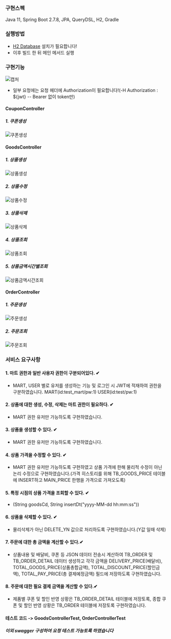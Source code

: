 ### 구현스펙
Java 11, Spring Boot 2.7.8, JPA, QueryDSL, H2, Gradle

### 실행방법
* [H2 Database](https://www.h2database.com/html/main.html) 설치가 필요합니다!
* 이후 빌드 한 뒤 메인 메서드 실행


### 구현기능
![캡처](https://github.com/jaebum7396/aswe/assets/38182229/56e57b0c-8fb1-4ff6-8a91-5e1905636226)
* 일부 요청에는 요청 헤더에 Authorization이 필요합니다!(-H Authorization : ${jwt} -- Bearer 없이 token만)
#### CouponController
##### 1. 쿠폰생성
![쿠폰생성](https://github.com/jaebum7396/aswe/assets/38182229/13649b0f-0278-46ff-992d-32912fed482d)
#### GoodsController
##### 1. 상품생성
![상품생성](https://github.com/jaebum7396/aswe/assets/38182229/f30e8b69-da30-4e97-ba41-1944d6ea00d7)
##### 2. 상품수정
![상품수정](https://github.com/jaebum7396/aswe/assets/38182229/ea928cf4-7bbb-42c1-908e-40ab4eca7aa1)
##### 3. 상품삭제
![상품삭제](https://github.com/jaebum7396/aswe/assets/38182229/e14f54c9-12a6-431e-a67a-ec2aae3c34e6)
##### 4. 상품조회
![상품조회](https://github.com/jaebum7396/aswe/assets/38182229/617638f6-fde3-4a3b-9722-9f5be3efa51c)
##### 5. 상품금액시간별조회
![상품금액시간조회](https://github.com/jaebum7396/aswe/assets/38182229/542b526e-f6cd-45b0-bb04-c90547fe9a97)
#### OrderController
##### 1. 주문생성
![주문생성](https://github.com/jaebum7396/aswe/assets/38182229/23e83ef3-f497-4ca9-98bb-69a307c9bc83)
##### 2. 주문조회
![주문조회](https://github.com/jaebum7396/aswe/assets/38182229/76b2e29f-4950-4d12-88dd-255140983363)

### 서비스 요구사항

#### 1. 마트 권한과 일반 사용자 권한이 구분되어있다. ✔  
- MART, USER 별로 유저를 생성하는 기능 및 로그인 시 JWT에 적재하여 권한을 구분하였습니다. MART(id:test_mart/pw:1) USER(id:test/pw:1)
#### 2. 상품에 대한 생성, 수정, 삭제는 마트 권한이 필요하다. ✔  
- MART 권한 유저만 가능하도록 구현하였습니다. 
#### 3. 상품을 생성할 수 있다. ✔  
- MART 권한 유저만 가능하도록 구현하였습니다. 
#### 4. 상품 가격을 수정할 수 있다. ✔  
- MART 권한 유저만 가능하도록 구현하였고 상품 가격에 한해 물리적 수정이 아닌 논리 수정으로 구현하였습니다.(가격 히스토리를 위해 TB_GOODS_PRICE 테이블에 INSERT하고 MAIN_PRICE 한행을 가격으로 가져오도록)
#### 5. 특정 시점의 상품 가격을 조회할 수 있다. ✔  
- (String goodsCd, String insertDt("yyyy-MM-dd hh:mm:ss"))
#### 6. 상품을 삭제할 수 있다. ✔  
- 물리삭제가 아닌 DELETE_YN 값으로 처리하도록 구현하였습니다.(Y값 일때 삭제)
#### 7. 주문에 대한 총 금액을 계산할 수 있다.✔  
- 상품내용 및 배달비, 쿠폰 등 JSON 데이터 전송시 계산하여 TB_ORDER 및 TB_ORDER_DETAIL 데이터 생성하고 각각 금액을 DELIVERY_PRICE(배달비), TOTAL_GOODS_PRICE(상품총합금액), TOTAL_DISCOUNT_PRICE(할인금액), TOTAL_PAY_PRICE(총 결제예정금액) 필드에 저장하도록 구현하였습니다. 
#### 8. 주문에 대한 필요 결제 금액을 계산할 수 있다.✔  
- 제품별 쿠폰 및 할인 반영 상황은 TB_ORDER_DETAIL 테이블에 저장토록, 종합 쿠폰 및 할인 반영 상황은 TB_ORDER 테이블에 저장토록 구현하였습니다.

#### 테스트 코드 -> GoodsControllerTest, OrderControllerTest 
##### 이외 swagger 구성하여 요청 테스트 가능토록 하였습니다
